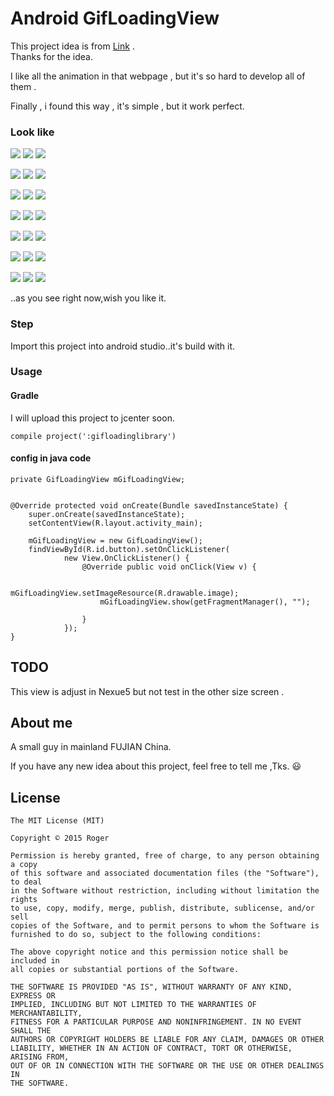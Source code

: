 # Android GifLoadingView

This project idea is from [Link](http://mp.weixin.qq.com/s?__biz=MjM5MDMxOTE5NA==&mid=402703079&idx=2&sn=2fcc6746a866dcc003c68ead9b68e595&scene=2&srcid=0302A7p723KK8E5gSzLKb2ZL&from=timeline&isappinstalled=0#wechat_redirect) .<br>
Thanks for the idea.<br>

I like all the animation in that webpage , but it's so hard to develop all of them .<br>

Finally , i found this way , it's simple , but it work perfect.

### Look like
 
![](http://ww4.sinaimg.cn/mw690/a695acdegw1f3deysrt4gg204s04x17r.gif) ![](http://ww3.sinaimg.cn/small/a695acdegw1f3deytb648g204s04xwqe.gif) ![](http://ww3.sinaimg.cn/small/a695acdegw1f3deytpvo0g204s04x450.gif) <br>

![](http://ww3.sinaimg.cn/small/a695acdegw1f3deyu5713g204s04x41t.gif) ![](http://ww2.sinaimg.cn/small/a695acdegw1f3deyvbpwag204s04x10j.gif) ![](http://ww2.sinaimg.cn/small/a695acdegw1f3deyvlh57g204s04xq92.gif) <br>

![](http://ww4.sinaimg.cn/small/a695acdegw1f3deyvx9yjg204s04x43s.gif) ![](http://ww3.sinaimg.cn/small/a695acdegw1f3deywqb29g204s04xjsz.gif) ![](http://ww3.sinaimg.cn/small/a695acdegw1f3deyx4nbvg204s04xn44.gif) <br>

![](http://ww4.sinaimg.cn/small/a695acdegw1f3deyxq1s8g204s04xgrr.gif) ![](http://ww4.sinaimg.cn/small/a695acdegw1f3deyyj813g204s04xgsg.gif) ![](http://ww3.sinaimg.cn/small/a695acdegw1f3deyyipfsg204s04xju2.gif) <br>

![](http://ww2.sinaimg.cn/small/a695acdegw1f3deyz8qb3g204s04xmys.gif) ![](http://ww2.sinaimg.cn/small/a695acdegw1f3deyzpcg3g204s04x48v.gif) ![](http://ww3.sinaimg.cn/small/a695acdegw1f3dez0fsw9g204s04x7ac.gif) <br>

![](http://ww1.sinaimg.cn/small/a695acdegw1f3dez0v58lg204s04x42i.gif) ![](http://ww4.sinaimg.cn/small/a695acdegw1f3dez17cw8g204s04x79g.gif) ![](http://ww4.sinaimg.cn/small/a695acdegw1f3dez207qug204s04xnad.gif) <br>

![](http://ww2.sinaimg.cn/small/a695acdegw1f3dez2ua1vg204s04xdo4.gif) ![](http://ww3.sinaimg.cn/small/a695acdegw1f3dez39ag4g204s04x0y8.gif) ![](http://ww1.sinaimg.cn/small/a695acdegw1f3dez3skp2g204s04x41g.gif) <br>

..as you see right now,wish you like it.

### Step

Import this project into android studio..it's build with it.

###  Usage

#### Gradle

I will upload this project to jcenter soon.

```
compile project(':gifloadinglibrary')
```

####  config in java code

    private GifLoadingView mGifLoadingView;


    @Override protected void onCreate(Bundle savedInstanceState) {
        super.onCreate(savedInstanceState);
        setContentView(R.layout.activity_main);
        
        mGifLoadingView = new GifLoadingView();
        findViewById(R.id.button).setOnClickListener(
                new View.OnClickListener() {
                    @Override public void onClick(View v) {

                        mGifLoadingView.setImageResource(R.drawable.image);
          				mGifLoadingView.show(getFragmentManager(), "");

                    }
                });
    }

## TODO

This view is adjust in Nexue5 but not test in the other size screen .

## About me

A small guy  in mainland FUJIAN China.

If you have any new idea about this project, feel free to tell me ,Tks. :smiley:


## License

	The MIT License (MIT)

	Copyright © 2015 Roger

	Permission is hereby granted, free of charge, to any person obtaining a copy
	of this software and associated documentation files (the "Software"), to deal
	in the Software without restriction, including without limitation the rights
	to use, copy, modify, merge, publish, distribute, sublicense, and/or sell
	copies of the Software, and to permit persons to whom the Software is
	furnished to do so, subject to the following conditions:

	The above copyright notice and this permission notice shall be included in
	all copies or substantial portions of the Software.

	THE SOFTWARE IS PROVIDED "AS IS", WITHOUT WARRANTY OF ANY KIND, EXPRESS OR
	IMPLIED, INCLUDING BUT NOT LIMITED TO THE WARRANTIES OF MERCHANTABILITY,
	FITNESS FOR A PARTICULAR PURPOSE AND NONINFRINGEMENT. IN NO EVENT SHALL THE
	AUTHORS OR COPYRIGHT HOLDERS BE LIABLE FOR ANY CLAIM, DAMAGES OR OTHER
	LIABILITY, WHETHER IN AN ACTION OF CONTRACT, TORT OR OTHERWISE, ARISING FROM,
	OUT OF OR IN CONNECTION WITH THE SOFTWARE OR THE USE OR OTHER DEALINGS IN
	THE SOFTWARE.

